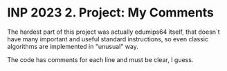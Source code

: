 # INP 2023 2. Project: My Comments

The hardest part of this project was actually edumips64 itself, that doesn`t have many important and useful standard instructions, so even classic algorithms are implemented in "unusual" way.

The code has comments for each line and must be clear, I guess.


